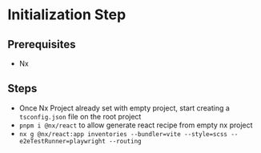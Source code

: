 # Initialization Step

## Prerequisites

- Nx

## Steps

- Once Nx Project already set with empty project, start creating a `tsconfig.json` file on the root project
- `pnpm i @nx/react` to allow generate react recipe from empty nx project
- `nx g @nx/react:app inventories --bundler=vite --style=scss --e2eTestRunner=playwright --routing`
